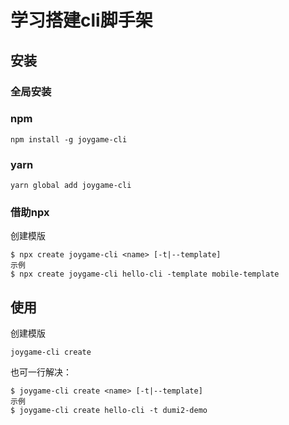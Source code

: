 # 学习搭建cli脚手架

## 安装

### 全局安装

### npm

```
npm install -g joygame-cli
```

### yarn

```
yarn global add joygame-cli
```



### 借助npx

创建模版

```
$ npx create joygame-cli <name> [-t|--template]
示例
$ npx create joygame-cli hello-cli -template mobile-template
```



## 使用

创建模版

```
joygame-cli create
```

也可一行解决：

```
$ joygame-cli create <name> [-t|--template]
示例
$ joygame-cli create hello-cli -t dumi2-demo
```

